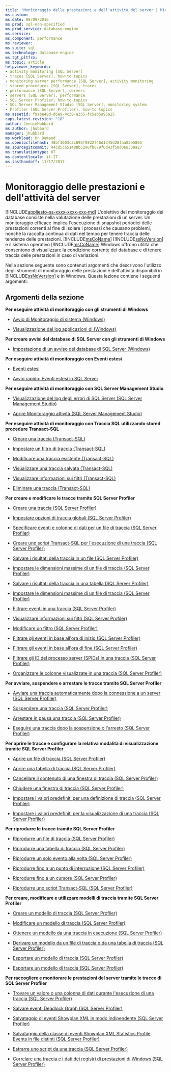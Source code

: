 ```yaml
---
title: "Monitoraggio delle prestazioni e dell'attività del server | Microsoft Docs"
ms.custom: 
ms.date: 08/09/2016
ms.prod: sql-non-specified
ms.prod_service: database-engine
ms.service: 
ms.component: performance
ms.reviewer: 
ms.suite: sql
ms.technology: database-engine
ms.tgt_pltfrm: 
ms.topic: article
helpviewer_keywords:
- activity monitoring [SQL Server]
- traces [SQL Server], how-to topics
- monitoring server performance [SQL Server], activity monitoring
- stored procedures [SQL Server], traces
- performance [SQL Server], servers
- servers [SQL Server], performance
- SQL Server Profiler, how-to topics
- SQL Server Management Studio [SQL Server], monitoring system
- Profiler [SQL Server Profiler], how-to topics
ms.assetid: f9abe48d-d6e9-4c38-a355-fc5eb5a95a25
caps.latest.revision: "18"
author: JennieHubbard
ms.author: jhubbard
manager: jhubbard
ms.workload: On Demand
ms.openlocfilehash: 48bf1603c3c695f9822f46d1345d28faa03e5861
ms.sourcegitcommit: 44cd5c651488b5296fb679f6d43f50d068339a27
ms.translationtype: HT
ms.contentlocale: it-IT
ms.lasthandoff: 11/17/2017
---
```

# <a name="server-performance-and-activity-monitoring"></a>Monitoraggio delle prestazioni e dell'attività del server
[!INCLUDE[appliesto-ss-xxxx-xxxx-xxx-md](../../includes/appliesto-ss-xxxx-xxxx-xxx-md.md)] L'obiettivo del monitoraggio dei database consiste nella valutazione delle prestazioni di un server. Un monitoraggio efficace implica l'esecuzione di snapshot periodici delle prestazioni correnti al fine di isolare i processi che causano problemi, nonché la raccolta continua di dati nel tempo per tenere traccia delle tendenze delle prestazioni. [!INCLUDE[msCoName](../../includes/msconame-md.md)] [!INCLUDE[ssNoVersion](../../includes/ssnoversion-md.md)] e il sistema operativo [!INCLUDE[msCoName](../../includes/msconame-md.md)] Windows offrono utilità che consentono di visualizzare la condizione corrente del database e di tenere traccia delle prestazioni in caso di variazioni.  
  
 Nella sezione seguente sono contenuti argomenti che descrivono l'utilizzo degli strumenti di monitoraggio delle prestazioni e dell'attività disponibili in [!INCLUDE[ssNoVersion](../../includes/ssnoversion-md.md)] e in Windows. Questa lezione contiene i seguenti argomenti:  
  
## <a name="in-this-section"></a>Argomenti della sezione  
 **Per eseguire attività di monitoraggio con gli strumenti di Windows**  
  
-   [Avvio di Monitoraggio di sistema &#40;Windows&#41;](../../relational-databases/performance/start-system-monitor-windows.md)  
  
-   [Visualizzazione del log applicazioni di &#40;Windows&#41;](../../relational-databases/performance/view-the-windows-application-log-windows-10.md)  
  
 **Per creare avvisi del database di SQL Server con gli strumenti di Windows**  
  
-   [Impostazione di un avviso del database di SQL Server &#40;Windows&#41;](../../relational-databases/performance/set-up-a-sql-server-database-alert-windows.md)  

 **Per eseguire attività di monitoraggio con Eventi estesi**  
 
 -   [Eventi estesi](../../relational-databases/extended-events/extended-events.md)
 
  -   [Avvio rapido: Eventi estesi in SQL Server](../../relational-databases/extended-events/quick-start-extended-events-in-sql-server.md)
   
 **Per eseguire attività di monitoraggio con SQL Server Management Studio**  
  
-   [Visualizzazione del log degli errori di SQL Server &#40;SQL Server Management Studio&#41;](../../relational-databases/performance/view-the-sql-server-error-log-sql-server-management-studio.md)  
  
-   [Aprire Monitoraggio attività &#40;SQL Server Management Studio&#41;](../../relational-databases/performance-monitor/open-activity-monitor-sql-server-management-studio.md)  
  
 **Per eseguire attività di monitoraggio con Traccia SQL utilizzando stored procedure Transact-SQL**  
  
-   [Creare una traccia &#40;Transact-SQL&#41;](../../relational-databases/sql-trace/create-a-trace-transact-sql.md)  
  
-   [Impostare un filtro di traccia &#40;Transact-SQL&#41;](../../relational-databases/sql-trace/set-a-trace-filter-transact-sql.md)  
  
-   [Modificare una traccia esistente &#40;Transact-SQL&#41;](../../relational-databases/sql-trace/modify-an-existing-trace-transact-sql.md)  
  
-   [Visualizzare una traccia salvata &#40;Transact-SQL&#41;](../../relational-databases/sql-trace/view-a-saved-trace-transact-sql.md)  
  
-   [Visualizzare informazioni sui filtri &#40;Transact-SQL&#41;](../../relational-databases/sql-trace/view-filter-information-transact-sql.md)  
  
-   [Eliminare una traccia &#40;Transact-SQL&#41;](../../relational-databases/sql-trace/delete-a-trace-transact-sql.md)  
  
 **Per creare e modificare le tracce tramite SQL Server Profiler**  
  
-   [Creare una traccia &#40;SQL Server Profiler&#41;](../../tools/sql-server-profiler/create-a-trace-sql-server-profiler.md)  
  
-   [Impostare opzioni di traccia globali &#40;SQL Server Profiler&#41;](../../tools/sql-server-profiler/set-global-trace-options-sql-server-profiler.md)  
  
-   [Specificare eventi e colonne di dati per un file di traccia &#40;SQL Server Profiler&#41;](../../tools/sql-server-profiler/specify-events-and-data-columns-for-a-trace-file-sql-server-profiler.md)  
  
-   [Creare uno script Transact-SQL per l'esecuzione di una traccia &#40;SQL Server Profiler&#41;](../../tools/sql-server-profiler/create-a-transact-sql-script-for-running-a-trace-sql-server-profiler.md)  
  
-   [Salvare i risultati della traccia in un file &#40;SQL Server Profiler&#41;](../../tools/sql-server-profiler/save-trace-results-to-a-file-sql-server-profiler.md)  
  
-   [Impostare le dimensioni massime di un file di traccia &#40;SQL Server Profiler&#41;](../../tools/sql-server-profiler/set-a-maximum-file-size-for-a-trace-file-sql-server-profiler.md)  
  
-   [Salvare i risultati della traccia in una tabella &#40;SQL Server Profiler&#41;](../../tools/sql-server-profiler/save-trace-results-to-a-table-sql-server-profiler.md)  
  
-   [Impostare le dimensioni massime di un file di traccia &#40;SQL Server Profiler&#41;](../../tools/sql-server-profiler/set-a-maximum-table-size-for-a-trace-table-sql-server-profiler.md)  
  
-   [Filtrare eventi in una traccia &#40;SQL Server Profiler&#41;](../../tools/sql-server-profiler/filter-events-in-a-trace-sql-server-profiler.md)  
  
-   [Visualizzare informazioni sui filtri &#40;SQL Server Profiler&#41;](../../tools/sql-server-profiler/view-filter-information-sql-server-profiler.md)  
  
-   [Modificare un filtro &#40;SQL Server Profiler&#41;](../../tools/sql-server-profiler/modify-a-filter-sql-server-profiler.md)  
  
-   [Filtrare gli eventi in base all'ora di inizio &#40;SQL Server Profiler&#41;](../../tools/sql-server-profiler/filter-events-based-on-the-event-start-time-sql-server-profiler.md)  
  
-   [Filtrare gli eventi in base all'ora di fine &#40;SQL Server Profiler&#41;](../../tools/sql-server-profiler/filter-events-based-on-the-event-end-time-sql-server-profiler.md)  
  
-   [Filtrare gli ID del processo server &#40;SPIDs&#41; in una traccia &#40;SQL Server Profiler&#41;](../../tools/sql-server-profiler/filter-server-process-ids-spids-in-a-trace-sql-server-profiler.md)  
  
-   [Organizzare le colonne visualizzate in una traccia &#40;SQL Server Profiler&#41;](../../tools/sql-server-profiler/organize-columns-displayed-in-a-trace-sql-server-profiler.md)  
  
 **Per avviare, sospendere e arrestare le tracce tramite SQL Server Profiler**  
  
-   [Avviare una traccia automaticamente dopo la connessione a un server &#40;SQL Server Profiler&#41;](../../tools/sql-server-profiler/start-a-trace-automatically-after-connecting-to-a-server-sql-server-profiler.md)  
  
-   [Sospendere una traccia &#40;SQL Server Profiler&#41;](../../tools/sql-server-profiler/pause-a-trace-sql-server-profiler.md)  
  
-   [Arrestare in pausa una traccia &#40;SQL Server Profiler&#41;](../../tools/sql-server-profiler/stop-a-trace-sql-server-profiler.md)  
  
-   [Eseguire una traccia dopo la sospensione o l'arresto &#40;SQL Server Profiler&#41;](../../tools/sql-server-profiler/run-a-trace-after-it-has-been-paused-or-stopped-sql-server-profiler.md)  
  
 **Per aprire le tracce e configurare la relativa modalità di visualizzazione tramite SQL Server Profiler**  
  
-   [Aprire un file di traccia &#40;SQL Server Profiler&#41;](../../tools/sql-server-profiler/open-a-trace-file-sql-server-profiler.md)  
  
-   [Aprire una tabella di traccia &#40;SQL Server Profiler&#41;](../../tools/sql-server-profiler/open-a-trace-table-sql-server-profiler.md)  
  
-   [Cancellare il contenuto di una finestra di traccia &#40;SQL Server Profiler&#41;](../../tools/sql-server-profiler/clear-a-trace-window-sql-server-profiler.md)  
  
-   [Chiudere una finestra di traccia &#40;SQL Server Profiler&#41;](../../tools/sql-server-profiler/close-a-trace-window-sql-server-profiler.md)  
  
-   [Impostare i valori predefiniti per una definizione di traccia &#40;SQL Server Profiler&#41;](../../tools/sql-server-profiler/set-trace-definition-defaults-sql-server-profiler.md)  
  
-   [Impostare i valori predefiniti per la visualizzazione di una traccia &#40;SQL Server Profiler&#41;](../../tools/sql-server-profiler/set-trace-display-defaults-sql-server-profiler.md)  
  
 **Per riprodurre le tracce tramite SQL Server Profiler**  
  
-   [Riprodurre un file di traccia &#40;SQL Server Profiler&#41;](../../tools/sql-server-profiler/replay-a-trace-file-sql-server-profiler.md)  
  
-   [Riprodurre una tabella di traccia &#40;SQL Server Profiler&#41;](../../tools/sql-server-profiler/replay-a-trace-table-sql-server-profiler.md)  
  
-   [Riprodurre un solo evento alla volta &#40;SQL Server Profiler&#41;](../../tools/sql-server-profiler/replay-a-single-event-at-a-time-sql-server-profiler.md)  
  
-   [Riprodurre fino a un punto di interruzione &#40;SQL Server Profiler&#41;](../../tools/sql-server-profiler/replay-to-a-breakpoint-sql-server-profiler.md)  
  
-   [Riprodurre fino a un cursore &#40;SQL Server Profiler&#41;](../../tools/sql-server-profiler/replay-to-a-cursor-sql-server-profiler.md)  
  
-   [Riprodurre uno script Transact-SQL &#40;SQL Server Profiler&#41;](../../tools/sql-server-profiler/replay-a-transact-sql-script-sql-server-profiler.md)  
  
 **Per creare, modificare e utilizzare modelli di traccia tramite SQL Server Profiler**  
  
-   [Creare un modello di traccia &#40;SQL Server Profiler&#41;](../../tools/sql-server-profiler/create-a-trace-template-sql-server-profiler.md)  
  
-   [Modificare un modello di traccia &#40;SQL Server Profiler&#41;](../../tools/sql-server-profiler/modify-a-trace-template-sql-server-profiler.md)  
  
-   [Ottenere un modello da una traccia in esecuzione &#40;SQL Server Profiler&#41;](../../tools/sql-server-profiler/derive-a-template-from-a-running-trace-sql-server-profiler.md)  
  
-   [Derivare un modello da un file di traccia o da una tabella di traccia &#40;SQL Server Profiler&#41;](../../tools/sql-server-profiler/derive-a-template-from-a-trace-file-or-trace-table-sql-server-profiler.md)  
  
-   [Esportare un modello di traccia &#40;SQL Server Profiler&#41;](../../tools/sql-server-profiler/export-a-trace-template-sql-server-profiler.md)  
  
-   [Esportare un modello di traccia &#40;SQL Server Profiler&#41;](../../tools/sql-server-profiler/import-a-trace-template-sql-server-profiler.md)  
  
 **Per raccogliere e monitorare le prestazioni del server tramite le tracce di SQL Server Profiler**  
  
-   [Trovare un valore o una colonna di dati durante l'esecuzione di una traccia &#40;SQL Server Profiler&#41;](../../tools/sql-server-profiler/find-a-value-or-data-column-while-tracing-sql-server-profiler.md)  
  
-   [Salvare eventi Deadlock Graph &#40;SQL Server Profiler&#41;](../../relational-databases/performance/save-deadlock-graphs-sql-server-profiler.md)  
  
-   [Salvataggio di eventi Showplan XML in modo indipendente &#40;SQL Server Profiler&#41;](../../relational-databases/performance/save-showplan-xml-events-separately-sql-server-profiler.md)  
  
-   [Salvataggio della classe di eventi Showplan XML Statistics Profile Events in file distinti &#40;SQL Server Profiler&#41;](../../relational-databases/performance/save-showplan-xml-statistics-profile-events-separately-sql-server-profiler.md)  
  
-   [Estrarre uno script da una traccia &#40;SQL Server Profiler&#41;](../../tools/sql-server-profiler/extract-a-script-from-a-trace-sql-server-profiler.md)  
  
-   [Correlare una traccia e i dati dei registri di prestazioni di Windows &#40;SQL Server Profiler&#41;](../../tools/sql-server-profiler/correlate-a-trace-with-windows-performance-log-data-sql-server-profiler.md)  
  
  
